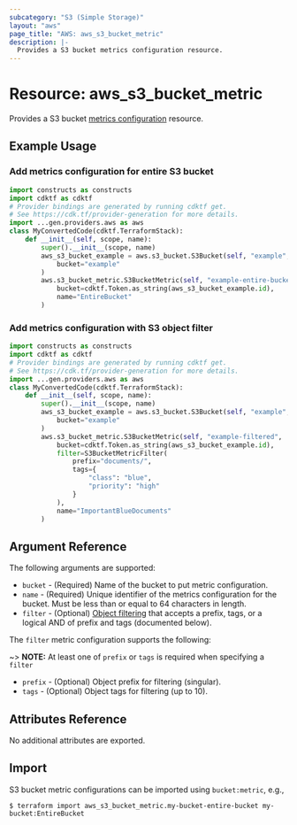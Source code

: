 ```yaml
---
subcategory: "S3 (Simple Storage)"
layout: "aws"
page_title: "AWS: aws_s3_bucket_metric"
description: |-
  Provides a S3 bucket metrics configuration resource.
---
```


# Resource: aws_s3_bucket_metric

Provides a S3 bucket [metrics configuration](http://docs.aws.amazon.com/AmazonS3/latest/dev/metrics-configurations.html) resource.

## Example Usage

### Add metrics configuration for entire S3 bucket

```python
import constructs as constructs
import cdktf as cdktf
# Provider bindings are generated by running cdktf get.
# See https://cdk.tf/provider-generation for more details.
import ...gen.providers.aws as aws
class MyConvertedCode(cdktf.TerraformStack):
    def __init__(self, scope, name):
        super().__init__(scope, name)
        aws_s3_bucket_example = aws.s3_bucket.S3Bucket(self, "example",
            bucket="example"
        )
        aws.s3_bucket_metric.S3BucketMetric(self, "example-entire-bucket",
            bucket=cdktf.Token.as_string(aws_s3_bucket_example.id),
            name="EntireBucket"
        )
```

### Add metrics configuration with S3 object filter

```python
import constructs as constructs
import cdktf as cdktf
# Provider bindings are generated by running cdktf get.
# See https://cdk.tf/provider-generation for more details.
import ...gen.providers.aws as aws
class MyConvertedCode(cdktf.TerraformStack):
    def __init__(self, scope, name):
        super().__init__(scope, name)
        aws_s3_bucket_example = aws.s3_bucket.S3Bucket(self, "example",
            bucket="example"
        )
        aws.s3_bucket_metric.S3BucketMetric(self, "example-filtered",
            bucket=cdktf.Token.as_string(aws_s3_bucket_example.id),
            filter=S3BucketMetricFilter(
                prefix="documents/",
                tags={
                    "class": "blue",
                    "priority": "high"
                }
            ),
            name="ImportantBlueDocuments"
        )
```

## Argument Reference

The following arguments are supported:

* `bucket` - (Required) Name of the bucket to put metric configuration.
* `name` - (Required) Unique identifier of the metrics configuration for the bucket. Must be less than or equal to 64 characters in length.
* `filter` - (Optional) [Object filtering](http://docs.aws.amazon.com/AmazonS3/latest/dev/metrics-configurations.html#metrics-configurations-filter) that accepts a prefix, tags, or a logical AND of prefix and tags (documented below).

The `filter` metric configuration supports the following:

~> **NOTE:** At least one of `prefix` or `tags` is required when specifying a `filter`

* `prefix` - (Optional) Object prefix for filtering (singular).
* `tags` - (Optional) Object tags for filtering (up to 10).

## Attributes Reference

No additional attributes are exported.

## Import

S3 bucket metric configurations can be imported using `bucket:metric`, e.g.,

```
$ terraform import aws_s3_bucket_metric.my-bucket-entire-bucket my-bucket:EntireBucket
```

<!-- cache-key: cdktf-0.17.0-pre.15 input-1b05b481a7f3b44baf960d1a667dbc46d9b3bc4390cc48ff98dc7ed692cadeae -->